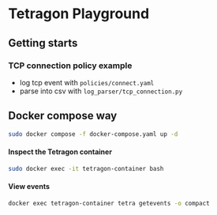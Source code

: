 # Tetragon Playground

## Getting starts

### TCP connection policy example
- log tcp event with `policies/connect.yaml`
- parse into csv with `log_parser/tcp_connection.py`

## Docker compose way
```bash 
sudo docker compose -f docker-compose.yaml up -d
```

#### Inspect the Tetragon container
```bash
sudo docker exec -it tetragon-container bash
```

#### View events
```bash
docker exec tetragon-container tetra getevents -o compact
```